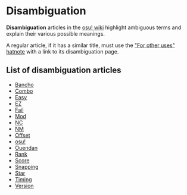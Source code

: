 # Disambiguation

**Disambiguation** articles in the [osu! wiki](/wiki/Main_Page) highlight ambiguous terms and explain their various possible meanings.

A regular article, if it has a similar title, must use the ["For other uses" hatnote](/wiki/Article_styling_criteria/Formatting#for-other-uses) with a link to its disambiguation page.

## List of disambiguation articles

- [Bancho](Bancho)
- [Combo](Combo)
- [Easy](Easy)
- [EZ](EZ)
- [Fail](Fail)
- [Mod](Mod)
- [NC](NC)
- [NM](NM)
- [Offset](Offset)
- [osu!](osu!)
- [Ouendan](Ouendan)
- [Rank](Rank)
- [Score](Score)
- [Snapping](Snapping)
- [Star](Star)
- [Timing](Timing)
- [Version](Version)
